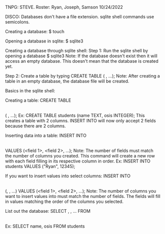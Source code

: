 TNPG: STEVE. Roster: Ryan, Joseph, Samson
10/24/2022

DISCO:
Databases don't have a file extension.
sqlite shell commands use semicolons.

Creating a database:
$ touch <database name>

Opening a database in sqlite:
$ sqlite3 <database name>

Creating a database through sqlite shell:
Step 1: Run the sqlite shell by opening a database
$ sqlite3 <database name>
Note: If the database doesn't exist then it will access an empty database. This doesn't mean that the database is created yet.

Step 2: Create a table by typing
CREATE TABLE <table name> (<column name> <data type>, ...);
Note: After creating a table in an empty database, the database file will be created.

Basics in the sqlite shell:

Creating a table:
CREATE TABLE <table name> (<column name> <data type>, ...);
Ex: CREATE TABLE students (name TEXT, osis INTEGER);
This creates a table with 2 columns. INSERT INTO will now only accept 2 fields because there are 2 columns.

Inserting data into a table:
INSERT INTO <table name> VALUES (<field 1>, <field 2>, ...);
Note: The number of fields must match the number of columns you created. This command will create a new row with each field filling in its respective column in order.
Ex: INSERT INTO students VALUES ("Ryan", 12345);

If you want to insert values into select columns:
INSERT INTO <table name>(<column name>, <column name>, ...) VALUES (<field 1>, <field 2>, ...);
Note: The number of columns you want to insert values into must match the number of fields. The fields will fill in values matching the order of the columns you selected.

List out the database:
SELECT <column name>, <column name>, ... FROM <table name>
Ex: SELECT name, osis FROM students